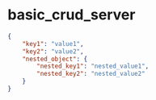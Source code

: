 # basic_crud_server

```json
{
    "key1": "value1",
    "key2": "value2",
    "nested_object": {
        "nested_key1": "nested_value1",
        "nested_key2": "nested_value2"
    }
}
